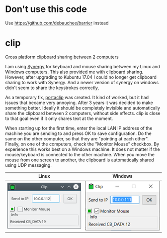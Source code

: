 # Don't use this code
Use https://github.com/debauchee/barrier instead


# clip
Cross platform clipboard sharing between 2 computers

I am using [Synergy](https://symless.com/synergy) for keyboard and mouse sharing between my Linux and Windows computers. This also provided me with clipboard sharing. However, after upgrading to Kubuntu 17.04 I could no longer get clipboard sharing to work with Synergy. And a newer version of synergy on windows didn't seem to share the keystrokes correctly,

As a temporary fix, [portaclip](https://github.com/arnholm/portaclip) was created. It kind of worked, but it had issues that became very annoying. After 3 years it was decided to make something better. Ideally it should be completely invisible and automatically share the clipboard between 2 computers, without side effects. clip is close to that goal even if it only shares text at the moment. 


When starting up for the first time, enter the local LAN IP address of the machine you are sending to and press OK to save configuration. Do the same on the other computer, so that they are "pointing at each other". Finally, on one of the computers, check the "Monitor Mouse" checkbox. By experience this works best on a Windows machine. It does not matter if the mouse/keyboard is connected to the other machine. When you move the mouse from one screen to another, the clipboard is automatically shared using UDP messaging.

Linux | Windows
------------ | -------------
![clip_linux](/images/linux.png)| ![clip_windows](/images/windows.png)

